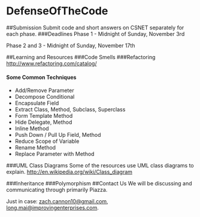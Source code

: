 DefenseOfTheCode
================
##Submission
Submit code and short answers on CSNET separately for each phase.
###Deadlines
Phase 1 - Midnight of Sunday, November 3rd

Phase 2 and 3 - Midnight of Sunday, November 17th

##Learning and Resources
###Code Smells
###Refactoring
http://www.refactoring.com/catalog/
#### Some Common Techniques
- Add/Remove Parameter
- Decompose Conditional
- Encapsulate Field
- Extract Class, Method, Subclass, Superclass
- Form Template Method
- Hide Delegate, Method
- Inline Method
- Push Down / Pull Up Field, Method
- Reduce Scope of Variable
- Rename Method
- Replace Parameter with Method

###UML Class Diagrams
Some of the resources use UML class diagrams to explain.
http://en.wikipedia.org/wiki/Class_diagram

###Inheritance
###Polymorphism
##Contact Us
We will be discussing and communicating through primarily Piazza.

Just in case: zach.cannon10@gmail.com, long.mai@improvingenterprises.com.

